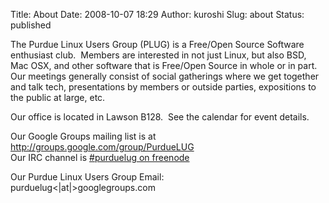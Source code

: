 Title: About
Date: 2008-10-07 18:29
Author: kuroshi
Slug: about
Status: published

The Purdue Linux Users Group (PLUG) is a Free/Open Source Software
enthusiast club.  Members are interested in not just Linux, but also
BSD, Mac OSX, and other software that is Free/Open Source in whole or in
part.  Our meetings generally consist of social gatherings where we get
together and talk tech, presentations by members or outside parties,
expositions to the public at large, etc.

Our office is located in Lawson B128.  See the calendar for event
details.

Our Google Groups mailing list is at
[http://groups.google.com/group/PurdueLUG  
](http://groups.google.com/group/PurdueLUG)Our IRC channel is
[\#purduelug on freenode](irc://irc.freenode.net/purduelug)

Our Purdue Linux Users Group Email:  
purduelug&lt;|at|&gt;googlegroups.com
